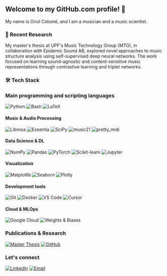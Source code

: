 ## Welcome to my GitHub.com profile! 👋

My name is Oriol Colomé, and I am a musician and a music scientist. 

### 🔬 Recent Research
My master's thesis at UPF's Music Technology Group (MTG), in collaboration with Epidemic Sound AB, explored novel approaches to music structure analysis using self-supervised deep neural networks. The work focused on learning sound-agnostic and content-sensitive music representations through contrastive learning and triplet networks.

### 🛠️ Tech Stack

### Main programming and scripting languages
![Python](https://img.shields.io/badge/-Python-3776AB?style=flat&logo=Python&logoColor=white)
![Bash](https://img.shields.io/badge/-Bash-4EAA25?style=flat&logo=GNU-Bash&logoColor=white)
![LaTeX](https://img.shields.io/badge/-LaTeX-008080?style=flat&logo=LaTeX&logoColor=white)

#### Music & Audio Processing
![Librosa](https://img.shields.io/badge/-Librosa-FF6B6B?style=flat)
![Essentia](https://img.shields.io/badge/-Essentia-00A4EF?style=flat)
![SciPy](https://img.shields.io/badge/-SciPy-8CAAE6?style=flat&logo=scipy&logoColor=white)
![music21](https://img.shields.io/badge/-music21-2E6E41?style=flat)
![pretty_midi](https://img.shields.io/badge/-pretty__midi-FFA500?style=flat)

#### Data Science & DL
![NumPy](https://img.shields.io/badge/-NumPy-013243?style=flat&logo=numpy&logoColor=white)
![Pandas](https://img.shields.io/badge/-Pandas-150458?style=flat&logo=pandas&logoColor=white)
![PyTorch](https://img.shields.io/badge/-PyTorch-EE4C2C?style=flat&logo=pytorch&logoColor=white)
![Scikit-learn](https://img.shields.io/badge/-Scikit--learn-F7931E?style=flat&logo=scikit-learn&logoColor=white)
![Jupyter](https://img.shields.io/badge/-Jupyter-F37626?style=flat&logo=jupyter&logoColor=white)

#### Visualization
![Matplotlib](https://img.shields.io/badge/-Matplotlib-11557C?style=flat)
![Seaborn](https://img.shields.io/badge/-Seaborn-3776AB?style=flat)
![Plotly](https://img.shields.io/badge/-Plotly-3F4F75?style=flat&logo=plotly&logoColor=white)

#### Development tools
![Git](https://img.shields.io/badge/-Git-F05032?style=flat&logo=git&logoColor=white)
![Docker](https://img.shields.io/badge/-Docker-2496ED?style=flat&logo=docker&logoColor=white)
![VS Code](https://img.shields.io/badge/-VS%20Code-007ACC?style=flat&logo=visual-studio-code&logoColor=white)
![Cursor](https://img.shields.io/badge/-Cursor-000000?style=flat&logo=cursor&logoColor=white)

#### Cloud & MLOps
![Google Cloud](https://img.shields.io/badge/-Google%20Cloud-4285F4?style=flat&logo=google-cloud&logoColor=white)
![Weights & Biases](https://img.shields.io/badge/-W%26B-FFBE00?style=flat&logo=weightsandbiases&logoColor=white)

### Publications & Research
[![Master Thesis](https://img.shields.io/badge/-Master%20Thesis-4285F4?style=flat&logo=read-the-docs&logoColor=white)](https://zenodo.org/records/8380670)
[![GitHub](https://img.shields.io/badge/-Research%20Code-181717?style=flat&logo=github&logoColor=white)](https://github.com/oriolcolomefont/Uncovering-High-Level-Content-in-the-Time-Domain)

### Let's connect

[![LinkedIn](https://img.shields.io/badge/-LinkedIn-0077B5?style=flat&logo=LinkedIn&logoColor=white)](https://www.linkedin.com/in/ocf/)
[![Email](https://img.shields.io/badge/-Email-D14836?style=flat&logo=Gmail&logoColor=white)](mailto:oriolcolomefont@gmail.com)
